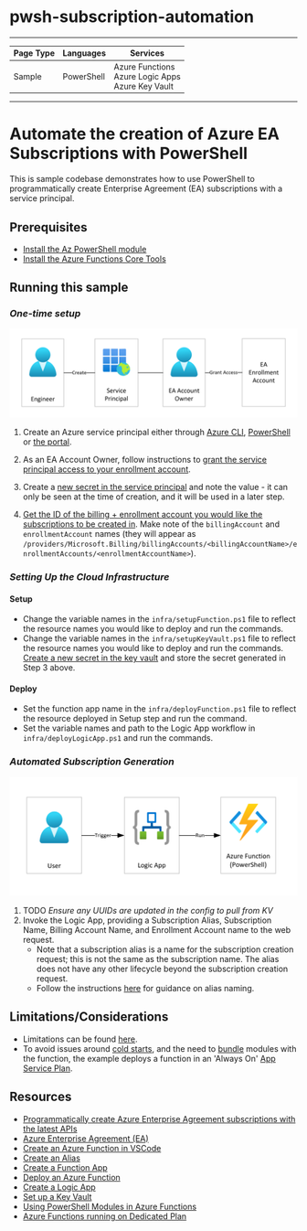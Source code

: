 # pwsh-subscription-automation


---

| Page Type | Languages     | Services |
|-----------|-----------|------------|
| Sample    | PowerShell    | Azure Functions <br> Azure Logic Apps <br> Azure Key Vault |

---

# Automate the creation of Azure EA Subscriptions with PowerShell

This is sample codebase demonstrates how to use PowerShell to programmatically create Enterprise Agreement (EA) subscriptions with a service principal.

## Prerequisites
- [Install the Az PowerShell module](https://docs.microsoft.com/en-us/powershell/azure/install-az-ps?view=azps-8.3.0)
- [Install the Azure Functions Core Tools](https://docs.microsoft.com/en-us/azure/azure-functions/functions-run-local?tabs=v4%2Cwindows%2Ccsharp%2Cportal%2Cbash)

## Running this sample

### _*One-time setup*_
![Setup](/docs/images/onetimesetup.png)

1. Create an Azure service principal either through
    [Azure CLI](https://docs.microsoft.com/cli/azure/create-an-azure-service-principal-azure-cli?toc=%2fazure%2fazure-resource-manager%2ftoc.json),
    [PowerShell](https://docs.microsoft.com/azure/azure-resource-manager/resource-group-authenticate-service-principal/)
    or [the portal](https://docs.microsoft.com/azure/azure-resource-manager/resource-group-create-service-principal-portal/).

2. As an EA Account Owner, follow instructions to [grant the service principal access to your enrollment account](https://docs.microsoft.com/en-us/azure/cost-management-billing/manage/assign-roles-azure-service-principals).

3. Create a [new secret in the service principal](https://learn.microsoft.com/en-us/azure/active-directory/develop/howto-create-service-principal-portal#option-2-create-a-new-application-secret) and note the value - it can only be seen at the time of creation, and it will be used in a later step.

4. [Get the ID of the billing + enrollment account you would like the subscriptions to be created in](https://docs.microsoft.com/en-us/azure/cost-management-billing/manage/programmatically-create-subscription-enterprise-agreement?tabs=rest#find-accounts-you-have-access-to). Make note of the ```billingAccount``` and ```enrollmentAccount``` names (they will appear as ```/providers/Microsoft.Billing/billingAccounts/<billingAccountName>/enrollmentAccounts/<enrollmentAccountName>```).

### _*Setting Up the Cloud Infrastructure*_
#### Setup
- Change the variable names in the ```infra/setupFunction.ps1``` file to reflect the resource names you would like to deploy and run the commands.
- Change the variable names in the ```infra/setupKeyVault.ps1``` file to reflect the resource names you would like to deploy and run the commands. [Create a new secret in the key vault](https://learn.microsoft.com/en-us/azure/key-vault/secrets/quick-create-powershell#adding-a-secret-to-key-vault) and store the secret generated in Step 3 above.

#### Deploy
- Set the function app name in the ```infra/deployFunction.ps1``` file to reflect the resource deployed in Setup step and run the command.
- Set the variable names and path to the Logic App workflow in ```infra/deployLogicApp.ps1``` and run the commands.

### _*Automated Subscription Generation*_

![Automation](/docs/images/automation.png)
1. TODO _Ensure any UUIDs are updated in the config to pull from KV_
2. Invoke the Logic App, providing a Subscription Alias, Subscription Name, Billing Account Name, and Enrollment Account name to the web request.
    - Note that a subscription alias is a name for the subscription creation request; this is not the same as the subscription name. The alias does not have any other lifecycle beyond the subscription creation request.
    - Follow the instructions [here](https://docs.microsoft.com/en-us/azure/cost-management-billing/manage/programmatically-create-subscription-enterprise-agreement?tabs=azure-powershell#create-subscriptions-under-a-specific-enrollment-account) for guidance on alias naming.  

## Limitations/Considerations
* Limitations can be found [here](https://learn.microsoft.com/en-us/azure/cost-management-billing/manage/programmatically-create-subscription-enterprise-agreement?tabs=rest#limitations-of-azure-enterprise-subscription-creation-api).
* To avoid issues around [cold starts](https://learn.microsoft.com/en-us/azure/azure-functions/functions-reference-powershell?tabs=portal#cold-start), and the need to [bundle](https://learn.microsoft.com/en-us/azure/azure-functions/functions-reference-powershell?tabs=portal#bundle-modules-instead-of-using-install-module) modules with the function, the example deploys a function in an 'Always On' [App Service Plan](https://learn.microsoft.com/en-us/powershell/module/az.functions/new-azfunctionapp?view=azps-8.3.0#example-2-create-a-powershell-function-app-which-will-be-hosted-in-a-service-plan).

## Resources
* [Programmatically create Azure Enterprise Agreement subscriptions with the latest APIs](https://docs.microsoft.com/en-us/azure/cost-management-billing/manage/programmatically-create-subscription-enterprise-agreement?tabs=azure-cli)
* [Azure Enterprise Agreement (EA)](https://azure.microsoft.com/pricing/enterprise-agreement/)
* [Create an Azure Function in VSCode](https://docs.microsoft.com/en-us/azure/azure-functions/create-first-function-vs-code-csharp?tabs=in-process)
* [Create an Alias](https://learn.microsoft.com/en-us/rest/api/subscription/2020-09-01/alias/create?tabs=HTTP)
* [Create a Function App](https://learn.microsoft.com/en-us/azure/azure-functions/create-first-function-cli-powershell?tabs=azure-cli%2Cbrowser#create-supporting-azure-resources-for-your-function)
* [Deploy an Azure Function](https://learn.microsoft.com/en-us/azure/azure-functions/deployment-zip-push)
* [Create a Logic App](https://learn.microsoft.com/en-us/azure/logic-apps/quickstart-logic-apps-azure-powershell#update-logic-apps-from-powershell)
* [Set up a Key Vault](https://learn.microsoft.com/en-us/azure/key-vault/secrets/quick-create-powershell)
* [Using PowerShell Modules in Azure Functions](https://devblogs.microsoft.com/powershell/using-powershell-modules-in-azure-functions/)
* [Azure Functions running on Dedicated Plan](https://learn.microsoft.com/en-us/azure/azure-functions/dedicated-plan#always-on)